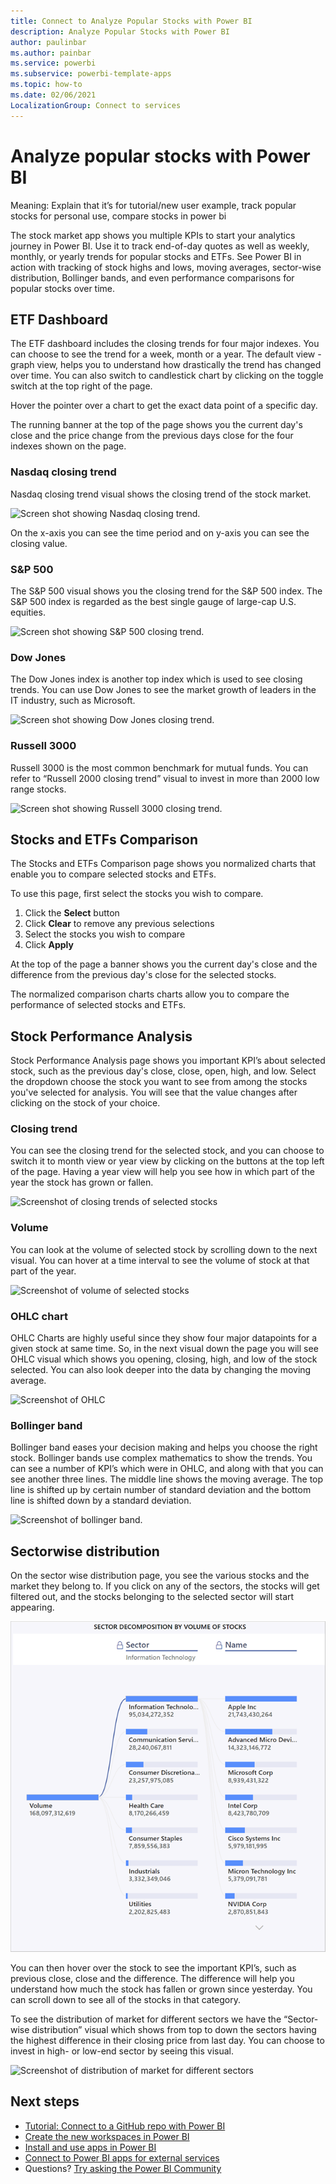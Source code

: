 ```yaml
---
title: Connect to Analyze Popular Stocks with Power BI
description: Analyze Popular Stocks with Power BI
author: paulinbar
ms.author: painbar
ms.service: powerbi
ms.subservice: powerbi-template-apps
ms.topic: how-to
ms.date: 02/06/2021
LocalizationGroup: Connect to services
---
```

# Analyze popular stocks with Power BI

Meaning: Explain that it’s for tutorial/new user example, track popular stocks for personal use, compare stocks in power bi

The stock market app shows you multiple KPIs to start your analytics journey in Power BI. Use it to track end-of-day quotes as well as weekly, monthly, or yearly trends for popular stocks and ETFs. See Power BI in action with tracking of stock highs and lows, moving averages, sector-wise distribution, Bollinger bands, and even performance comparisons for popular stocks over time. 

## ETF Dashboard

The ETF dashboard includes the closing trends for four major indexes. You can choose to see the trend for a week, month or a year. The default view - graph view, helps you to understand how drastically the trend has changed over time. You can also switch to candlestick chart by clicking on the toggle switch at the top right of the page.

Hover the pointer over a chart to get the exact data point of a specific day.

The running banner at the top of the page shows you the current day's close and the price change from the previous days close for the four indexes shown on the page.

### Nasdaq closing trend

Nasdaq closing trend visual shows the closing trend of the stock market.

![Screen shot showing Nasdaq closing trend.](media/service-connect-to-analyze-stocks/nasdaq-closing-trend.png)

On the x-axis you can see the time period and on y-axis you can see the closing value. 

### S&P 500

The S&P 500 visual shows you the closing trend for the S&P 500 index. The S&P 500 index is regarded as the best single gauge of large-cap U.S. equities.

![Screen shot showing S&P 500 closing trend.](media/service-connect-to-analyze-stocks/s-and-p-closing-trend.png)
 
### Dow Jones

The Dow Jones index is another top index which is used to see closing trends. You can use Dow Jones to see the market growth of leaders in the IT industry, such as Microsoft. 

![Screen shot showing Dow Jones closing trend.](media/service-connect-to-analyze-stocks/dow-jones-closing-trend.png)

### Russell 3000

Russell 3000 is the most common benchmark for mutual funds. You can refer to “Russell 2000 closing trend” visual to invest in more than 2000 low range stocks. 

![Screen shot showing Russell 3000 closing trend.](media/service-connect-to-analyze-stocks/russell-3000-closing-trend.png)
 
## Stocks and ETFs Comparison

The Stocks and ETFs Comparison page shows you normalized charts that enable you to compare selected stocks and ETFs.

To use this page, first select the stocks you wish to compare. 
1. Click the **Select** button
1. Click **Clear** to remove any previous selections
1. Select the stocks you wish to compare
1. Click **Apply** 

At the top of the page a banner shows you the current day's close and the difference from the previous day's close for the selected stocks.

The normalized comparison charts charts allow you to compare the performance of selected stocks and ETFs.

## Stock Performance Analysis

 Stock Performance Analysis page shows you important KPI’s about selected stock, such as the previous day's close, close, open, high, and low. Select the dropdown choose the stock you want to see from among the stocks you've selected for analysis. You will see that the value changes after clicking on the stock of your choice.
 
### Closing trend

You can see the closing trend for the selected stock, and you can choose to switch it to month view or year view by clicking on the buttons at the top left of the page. Having a year view will help you see how in which part of the year the stock has grown or fallen.

![Screenshot of closing trends of selected stocks](media/service-connect-to-analyze-stocks/selected-stocks-closing-trend.png)  

### Volume

You can look at the volume of selected stock by scrolling down to the next visual. You can hover at a time interval to see the volume of stock at that part of the year.

![Screenshot of volume of selected stocks](media/service-connect-to-analyze-stocks/selected-stocks-volume.png)
 
### OHLC chart

OHLC Charts are highly useful since they show four major datapoints for a given stock at same time. So, in the next visual down the page you will see OHLC visual which shows you opening, closing, high, and low of the stock selected. You can also look deeper into the data by changing the moving average. 

![Screenshot of OHLC](media/service-connect-to-analyze-stocks/ohlc-chart.png)

### Bollinger band

Bollinger band eases your decision making and helps you choose the right stock. Bollinger bands use complex mathematics to show the trends. You can see a number of KPI’s which were in OHLC, and along with that you can see another three lines. The middle line shows the moving average. The top line is shifted up by certain number of standard deviation and the bottom line is shifted down by a standard deviation.

![Screenshot of bollinger band.](media/service-connect-to-analyze-stocks/bollinger-band.png) 

## Sectorwise distribution

On the sector wise distribution page, you see the various stocks and the market they belong to. If you click on any of the sectors, the stocks will get filtered out, and the stocks belonging to the selected sector will start appearing. 

![Screenshot of sector-wise distribution](media/service-connect-to-analyze-stocks/sector-wise-distribution.png)
 

You can then hover over the stock to see the important KPI’s, such as previous close, close and the difference. The difference will help you understand how much the stock has fallen or grown since yesterday. You can scroll down to see all of the stocks in that category.
 
To see the distribution of market for different sectors we have the “Sector-wise distribution” visual which shows from top to down the sectors having the highest difference in their closing price from last day. You can choose to invest in high- or low-end sector by seeing this visual.

![Screenshot of distribution of market for different sectors](media/service-connect-to-analyze-stocks/market-wise-distribution.png)


## Next steps

* [Tutorial: Connect to a GitHub repo with Power BI](service-tutorial-connect-to-github.md)
* [Create the new workspaces in Power BI](../collaborate-share/service-create-the-new-workspaces.md)
* [Install and use apps in Power BI](../consumer/end-user-apps.md)
* [Connect to Power BI apps for external services](service-connect-to-services.md)
* Questions? [Try asking the Power BI Community](https://community.powerbi.com/)
